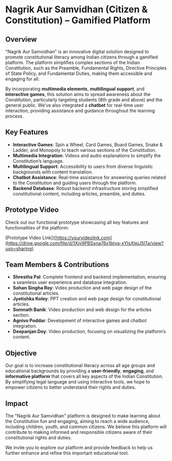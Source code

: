 # Nagrik Aur Samvidhan (Citizen & Constitution) – Gamified Platform

## Overview

"Nagrik Aur Samvidhan" is an innovative digital solution designed to promote constitutional literacy among Indian citizens through a gamified platform. The platform simplifies complex sections of the Indian Constitution, such as the Preamble, Fundamental Rights, Directive Principles of State Policy, and Fundamental Duties, making them accessible and engaging for all.

By incorporating **multimedia elements**, **multilingual support**, and **interactive games**, this solution aims to spread awareness about the Constitution, particularly targeting students (8th grade and above) and the general public. We’ve also integrated a **chatbot** for real-time user interaction, providing assistance and guidance throughout the learning process.

## Key Features

- **Interactive Games**: Spin a Wheel, Card Games, Board Games, Snake & Ladder, and Monopoly to teach various sections of the Constitution.
- **Multimedia Integration**: Videos and audio explanations to simplify the Constitution’s language.
- **Multilingual Support**: Accessibility to users from diverse linguistic backgrounds with content translation.
- **Chatbot Assistance**: Real-time assistance for answering queries related to the Constitution and guiding users through the platform.
- **Backend Database**: Robust backend infrastructure storing simplified constitutional content, including articles, preamble, and duties.

## Prototype Video

Check out our functional prototype showcasing all key features and functionalities of the platform:

[Prototype Video Link]([https://yourvideolink.com](https://drive.google.com/file/d/1Xni9PBSxna76x1btva-xYIsXIeiJ5lTa/view?usp=sharing)

## Team Members & Contributions

- **Shrestha Pal**: Complete frontend and backend implementation, ensuring a seamless user experience and database integration.
- **Sohan Singha Roy**: Video production and web page design of the constitutional articles.
- **Jyotishka Koley**: PPT creation and web page design for constitutional articles.
- **Somnath Banik**: Video production and web design for the articles section.
- **Agnivo Poddar**: Development of interactive games and chatbot integration.
- **Deepanjan Dey**: Video production, focusing on visualizing the platform’s content.

## Objective

Our goal is to increase constitutional literacy across all age groups and educational backgrounds by providing a **user-friendly**, **engaging**, and **informative platform** that covers all key aspects of the Indian Constitution. By simplifying legal language and using interactive tools, we hope to empower citizens to better understand their rights and duties.

## Impact

The "Nagrik Aur Samvidhan" platform is designed to make learning about the Constitution fun and engaging, aiming to reach a wide audience, including children, youth, and common citizens. We believe this platform will contribute to making informed and responsible citizens aware of their constitutional rights and duties.

We invite you to explore our platform and provide feedback to help us further enhance and refine this important educational tool.
